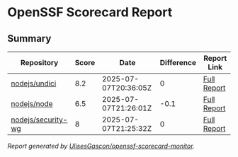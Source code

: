 # OpenSSF Scorecard Report

## Summary

| Repository | Score | Date | Difference | Report Link |
| -- | -- | -- | -- | -- |
| [nodejs/undici](https://github.com/nodejs/undici) | 8.2 | 2025-07-07T20:36:05Z | 0 | [Full Report](https://deps.dev/project/github/nodejs%2Fundici) |
| [nodejs/node](https://github.com/nodejs/node) | 6.5 | 2025-07-07T21:26:01Z | -0.1 | [Full Report](https://deps.dev/project/github/nodejs%2Fnode) |
| [nodejs/security-wg](https://github.com/nodejs/security-wg) | 8 | 2025-07-07T21:25:32Z | 0 | [Full Report](https://deps.dev/project/github/nodejs%2Fsecurity-wg) |

_Report generated by [UlisesGascon/openssf-scorecard-monitor](https://github.com/UlisesGascon/openssf-scorecard-monitor)._